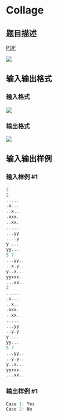 # Collage

## 题目描述

[problemUrl]: https://uva.onlinejudge.org/index.php?option=com_onlinejudge&Itemid=8&category=22&page=show_problem&problem=2016

[PDF](https://uva.onlinejudge.org/external/110/p11075.pdf)

![](https://cdn.luogu.com.cn/upload/vjudge_pic/UVA11075/7a26e1525aa56e1e72f188cb172985f242bab187.png)

## 输入输出格式

### 输入格式

![](https://cdn.luogu.com.cn/upload/vjudge_pic/UVA11075/12abe875abdd2cb01b4302ab53282b0b5c5ad9f3.png)

### 输出格式

![](https://cdn.luogu.com.cn/upload/vjudge_pic/UVA11075/f6d0cea5a44a0b6852930c2be6acd0f98284abb2.png)

## 输入输出样例

### 输入样例 #1

```cpp
2
2
.....
.x...
..x..
.xxx.
..xx.
.....
...yy
....y
y....
yy...
5 7
...yy..
..x.y..
y..x...
yyxxx..
...xx..
2
.....
.x...
..x..
.xxx.
..xx.
.....
...yy
..y.y
y....
yy...
5 7
...yy..
..y.y..
y..x...
yyxxx..
...xx..
```


### 输出样例 #1

```cpp
Case 1: Yes
Case 2: No
```


